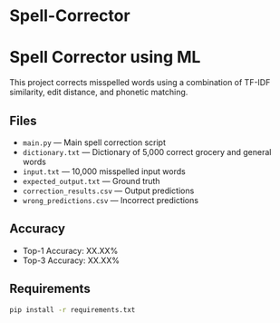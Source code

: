 # Spell-Corrector
# Spell Corrector using ML

This project corrects misspelled words using a combination of TF-IDF similarity, edit distance, and phonetic matching.

## Files
- `main.py` — Main spell correction script
- `dictionary.txt` — Dictionary of 5,000 correct grocery and general words
- `input.txt` — 10,000 misspelled input words
- `expected_output.txt` — Ground truth
- `correction_results.csv` — Output predictions
- `wrong_predictions.csv` — Incorrect predictions

## Accuracy
-  Top-1 Accuracy: XX.XX%
-  Top-3 Accuracy: XX.XX%

## Requirements
```bash
pip install -r requirements.txt
